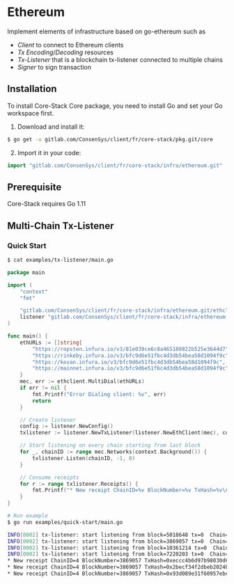 # Ethereum

Implement elements of infrastructure based on go-ethereum such as

- *Client* to connect to Ethereum clients
- *Tx Encoding*/*Decoding* resources
- *Tx-Listener* that is a blockchain tx-listener connected to multiple chains
- *Signer* to sign transaction

## Installation

To install Core-Stack Core package, you need to install Go and set your Go workspace first.

1. Download and install it:

```sh
$ go get -u gitlab.com/ConsenSys/client/fr/core-stack/pkg.git/core
```

2. Import it in your code:

```go
import "gitlab.com/ConsenSys/client/fr/core-stack/infra/ethereum.git"
```

## Prerequisite

Core-Stack requires Go 1.11

## Multi-Chain Tx-Listener

### Quick Start

```sh
$ cat examples/tx-listener/main.go
```

```go
package main

import (
	"context"
	"fmt"

	"gitlab.com/ConsenSys/client/fr/core-stack/infra/ethereum.git/ethclient"
	listener "gitlab.com/ConsenSys/client/fr/core-stack/infra/ethereum.git/tx-listener"
)

func main() {
	ethURLs := []string{
		"https://ropsten.infura.io/v3/81e039ce6c8a465180822b525e3644d7",
		"https://rinkeby.infura.io/v3/bfc9d6e51fbc4d3db54bea58d1094f9c",
		"https://kovan.infura.io/v3/bfc9d6e51fbc4d3db54bea58d1094f9c",
		"https://mainnet.infura.io/v3/bfc9d6e51fbc4d3db54bea58d1094f9c",
	}
	mec, err := ethclient.MultiDial(ethURLs)
	if err != nil {
		fmt.Printf("Error Dialing client: %v", err)
		return
	}

	// Create listener
	config := listener.NewConfig()
	txlistener := listener.NewTxListener(listener.NewEthClient(mec), config)

	// Start listening on every chain starting from last block
	for _, chainID := range mec.Networks(context.Background()) {
		txlistener.Listen(chainID, -1, 0)
	}

	// Consume receipts
	for r := range txlistener.Receipts() {
		fmt.Printf("* New receipt ChainID=%v BlockNumber=%v TxHash=%v\n", r.ChainID.Text(16), r.BlockNumber, r.TxHash.Hex())
	}
}
```

```sh
# Run example
$ go run examples/quick-start/main.go

INFO[0002] tx-listener: start listening from block=5018648 tx=0  Chain=3
INFO[0002] tx-listener: start listening from block=3869057 tx=0  Chain=4
INFO[0002] tx-listener: start listening from block=10361214 tx=0  Chain=2a
INFO[0002] tx-listener: start listening from block=7220203 tx=0  Chain=1
* New receipt ChainID=4 BlockNumber=3869057 TxHash=0xeccc4b6d97b98030d6c0a829c18307b3875bd9ece17a514e733b432b2f37ebdb
* New receipt ChainID=4 BlockNumber=3869057 TxHash=0x2becf34f2dbeb2024b9692bc8fd0b97778b2e380e32ee3a8a7757f68139644b3
* New receipt ChainID=4 BlockNumber=3869057 TxHash=0x93d089e31f60957ebe9f9697362812e970265df77954535d25f5c2c049da91c8
```
